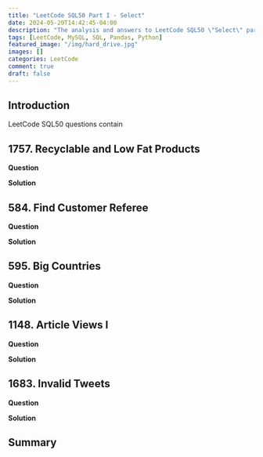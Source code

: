 ```yaml
---
title: "LeetCode SQL50 Part I - Select"
date: 2024-05-20T14:42:45-04:00
description: "The analysis and answers to LeetCode SQL50 \"Select\" part questions. Both SQL and Pandas methods are used."
tags: [LeetCode, MySQL, SQL, Pandas, Python]
featured_image: "/img/hard_drive.jpg"
images: []
categories: LeetCode
comment: true
draft: false
---
```


## Introduction

LeetCode SQL50 questions contain 

## 1757. Recyclable and Low Fat Products

**Question**

**Solution**

## 584. Find Customer Referee

**Question**

**Solution**

## 595. Big Countries

**Question**

**Solution**

## 1148. Article Views I

**Question**

**Solution**

## 1683. Invalid Tweets

**Question**

**Solution**

## Summary


